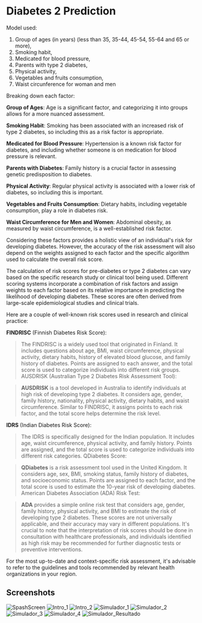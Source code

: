 # Diabetes 2 Prediction

Model used:

1. Group of ages (in years) (less than 35, 35-44, 45-54, 55-64 and 65 or more), 
2. Smoking habit,
3. Medicated for blood pressure,
4. Parents with type 2 diabetes, 
5. Physical activity,
6. Vegetables and fruits consumption,
7. Waist circunference for woman and men

Breaking down each factor:

**Group of Ages**: Age is a significant factor, and categorizing it into groups allows for a more nuanced assessment.

**Smoking Habit**: Smoking has been associated with an increased risk of type 2 diabetes, so including this as a risk factor is appropriate.

**Medicated for Blood Pressure**: Hypertension is a known risk factor for diabetes, and including whether someone is on medication for blood pressure is relevant.

**Parents with Diabetes**: Family history is a crucial factor in assessing genetic predisposition to diabetes.

**Physical Activity**: Regular physical activity is associated with a lower risk of diabetes, so including this is important.

**Vegetables and Fruits Consumption**: Dietary habits, including vegetable consumption, play a role in diabetes risk.

**Waist Circumference for Men and Women**: Abdominal obesity, as measured by waist circumference, is a well-established risk factor.

Considering these factors provides a holistic view of an individual's risk for developing diabetes. However, the accuracy of the risk assessment will also depend on the weights assigned to each factor and the specific algorithm used to calculate the overall risk score.

The calculation of risk scores for pre-diabetes or type 2 diabetes can vary based on the specific research study or clinical tool being used. Different scoring systems incorporate a combination of risk factors and assign weights to each factor based on its relative importance in predicting the likelihood of developing diabetes. These scores are often derived from large-scale epidemiological studies and clinical trials.

Here are a couple of well-known risk scores used in research and clinical practice:

**FINDRISC** (Finnish Diabetes Risk Score):

>The FINDRISC is a widely used tool that originated in Finland. It includes questions about age, BMI, waist circumference, physical activity, dietary habits, history of elevated blood glucose, and family history of diabetes. Points are assigned to each answer, and the total score is used to categorize individuals into different risk groups.
AUSDRISK (Australian Type 2 Diabetes Risk Assessment Tool):

>**AUSDRISK** is a tool developed in Australia to identify individuals at high risk of developing type 2 diabetes. It considers age, gender, family history, nationality, physical activity, dietary habits, and waist circumference. Similar to FINDRISC, it assigns points to each risk factor, and the total score helps determine the risk level.

**IDRS** (Indian Diabetes Risk Score):

>The IDRS is specifically designed for the Indian population. It includes age, waist circumference, physical activity, and family history. Points are assigned, and the total score is used to categorize individuals into different risk categories.
QDiabetes Score:

>**QDiabetes** is a risk assessment tool used in the United Kingdom. It considers age, sex, BMI, smoking status, family history of diabetes, and socioeconomic status. Points are assigned to each factor, and the total score is used to estimate the 10-year risk of developing diabetes.
American Diabetes Association (ADA) Risk Test:

>**ADA** provides a simple online risk test that considers age, gender, family history, physical activity, and BMI to estimate the risk of developing type 2 diabetes.
These scores are not universally applicable, and their accuracy may vary in different populations. It's crucial to note that the interpretation of risk scores should be done in consultation with healthcare professionals, and individuals identified as high risk may be recommended for further diagnostic tests or preventive interventions.

For the most up-to-date and context-specific risk assessment, it's advisable to refer to the guidelines and tools recommended by relevant health organizations in your region.

## Screenshots
![SpashScreen](https://github.com/fauxtix/MauiHealthCare/assets/49880538/0d7bdad1-a0fb-4579-a2d5-18ba8825b34d)
![Intro_1](https://github.com/fauxtix/MauiHealthCare/assets/49880538/2d2f9950-3cc6-4368-9c38-a4cbfe2d1c48)
![Intro_2](https://github.com/fauxtix/MauiHealthCare/assets/49880538/b7a6ad39-63f1-479b-b2b9-11480afdb35f)
![Simulador_1](https://github.com/fauxtix/MauiHealthCare/assets/49880538/9ae90e1e-b828-4147-ac12-322b62d74011)
![Simulador_2](https://github.com/fauxtix/MauiHealthCare/assets/49880538/67b51a62-f73a-4002-9566-4e509e994993)
![Simulador_3](https://github.com/fauxtix/MauiHealthCare/assets/49880538/46321308-a173-4776-af5e-37c649fd59a3)
![Simulador_4](https://github.com/fauxtix/MauiHealthCare/assets/49880538/626e9833-f3a6-4cab-91cb-064916053121)
![Simulador_Resultado](https://github.com/fauxtix/MauiHealthCare/assets/49880538/e6ecf90a-914f-42f5-84dd-c7fcbf117782)





